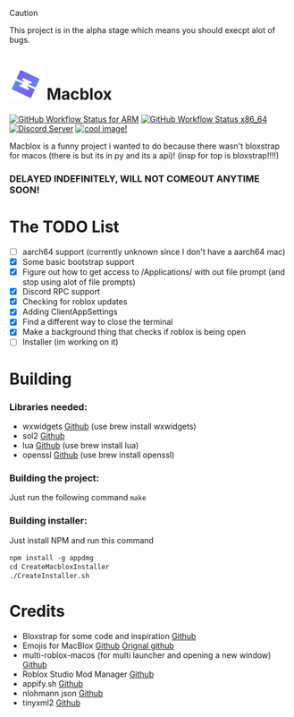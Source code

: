 > [!CAUTION]
> This project is in the alpha stage which means you should execpt alot of bugs.
# <img src="https://raw.githubusercontent.com/SomeRandomGuy45/MacBlox/main/Images/icon.png" width="60"/> Macblox
[![GitHub Workflow Status for ARM](https://img.shields.io/github/actions/workflow/status/SomeRandomGuy45/MacBlox/arm.yml?branch=main&label=arm%20build)](https://github.com/SomeRandomGuy45/MacBlox/actions/workflows/arm.yml)
[![GitHub Workflow Status x86_64](https://img.shields.io/github/actions/workflow/status/SomeRandomGuy45/MacBlox/x86_64.yml?branch=main&label=x86_64%20build)](https://github.com/SomeRandomGuy45/MacBlox/actions/workflows/x86_64.ymls)
[![Discord Server](https://img.shields.io/discord/1273371922226483342?logo=discord&logoColor=white&color=4d3dff)](https://discord.gg/veT7GWJQ6Q)
[![cool image!](https://img.shields.io/badge/macblox%20is%20cool-yes-8A2BE2)](https://tenor.com/view/pizza-pizza-rolls-pizza-roll-gif-26147512)

Macblox is a funny project i wanted to do because there wasn't bloxstrap for macos (there is but its in py and its a api)!
(insp for top is bloxstrap!!!!)

### DELAYED INDEFINITELY, WILL NOT COMEOUT ANYTIME SOON!

# The TODO List
- [ ] aarch64 support (currently unknown since I don't have a aarch64 mac)
- [x] Some basic bootstrap support
- [x] Figure out how to get access to /Applications/ with out file prompt (and stop using alot of file prompts)
- [x] Discord RPC support
- [x] Checking for roblox updates
- [x] Adding ClientAppSettings
- [x] Find a different way to close the terminal
- [x] Make a background thing that checks if roblox is being open
- [ ] Installer (im working on it)

# Building
### Libraries needed:
* wxwidgets [Github](https://github.com/wxWidgets/wxWidgets) (use brew install wxwidgets)
* sol2 [Github](https://github.com/ThePhD/sol2)
* lua [Github](https://github.com/lua/lua) (use brew install lua)
* openssl [Github](https://github.com/openssl/openssl.git) (use brew install openssl)
### Building the project:
Just run the following command
``
make
``
### Building installer:
Just install NPM and run this command
```
npm install -g appdmg
cd CreateMacbloxInstaller
./CreateInstaller.sh
```

# Credits
* Bloxstrap for some code and inspiration [Github](https://github.com/pizzaboxer/bloxstrap)
* Emojis for MacBlox [Github](https://github.com/bloxstraplabs/rbxcustom-fontemojis) [Orignal github](https://github.com/NikSavchenk0/rbxcustom-fontemojis)
* multi-roblox-macos (for multi launcher and opening a new window) [Github](https://github.com/Insadem/multi-roblox-macos/)
* Roblox Studio Mod Manager [Github](https://github.com/MaximumADHD/Roblox-Studio-Mod-Manager)
* appify.sh [Github](https://gist.github.com/advorak/1403124)
* nlohmann json [Github](https://github.com/nlohmann/json)
* tinyxml2 [Github](https://github.com/leethomason/tinyxml2)
